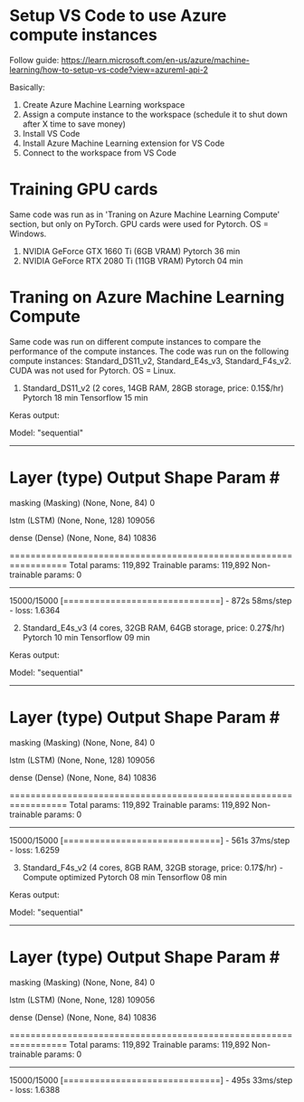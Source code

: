 # Setup VS Code to use Azure compute instances

Follow guide:
https://learn.microsoft.com/en-us/azure/machine-learning/how-to-setup-vs-code?view=azureml-api-2

Basically:
  1. Create Azure Machine Learning workspace
  2. Assign a compute instance to the workspace (schedule it to shut down after X time to save money)
  3. Install VS Code
  4. Install Azure Machine Learning extension for VS Code
  5. Connect to the workspace from VS Code 

# Training GPU cards

Same code was run as in 'Traning on Azure Machine Learning Compute' section, but only on PyTorch. GPU cards were used for Pytorch. OS = Windows.

1. NVIDIA GeForce GTX 1660 Ti (6GB VRAM)
Pytorch    36 min
2. NVIDIA GeForce RTX 2080 Ti (11GB VRAM)
Pytorch    04 min

# Traning on Azure Machine Learning Compute

Same code was run on different compute instances to compare the performance of the compute instances. The code was run on the following compute instances: Standard_DS11_v2, Standard_E4s_v3, Standard_F4s_v2.
CUDA was not used for Pytorch. OS = Linux.

1. Standard_DS11_v2 (2 cores, 14GB RAM, 28GB storage, price: 0.15$/hr)
Pytorch     18 min
Tensorflow  15 min

Keras output:

Model: "sequential"
_________________________________________________________________
 Layer (type)                Output Shape              Param #   
=================================================================
 masking (Masking)           (None, None, 84)          0         
                                                                 
 lstm (LSTM)                 (None, None, 128)         109056    
                                                                 
 dense (Dense)               (None, None, 84)          10836     
                                                                 
=================================================================
Total params: 119,892
Trainable params: 119,892
Non-trainable params: 0
_________________________________________________________________
15000/15000 [==============================] - 872s 58ms/step - loss: 1.6364

2. Standard_E4s_v3 (4 cores, 32GB RAM, 64GB storage, price: 0.27$/hr)
Pytorch     10 min
Tensorflow  09 min

Keras output:

Model: "sequential"
_________________________________________________________________
 Layer (type)                Output Shape              Param #   
=================================================================
 masking (Masking)           (None, None, 84)          0         
                                                                 
 lstm (LSTM)                 (None, None, 128)         109056    
                                                                 
 dense (Dense)               (None, None, 84)          10836     
                                                                 
=================================================================
Total params: 119,892
Trainable params: 119,892
Non-trainable params: 0
_________________________________________________________________
15000/15000 [==============================] - 561s 37ms/step - loss: 1.6259

3. Standard_F4s_v2 (4 cores, 8GB RAM, 32GB storage, price: 0.17$/hr) - Compute optimized
Pytorch     08 min
Tensorflow  08 min

Keras output:

Model: "sequential"
_________________________________________________________________
 Layer (type)                Output Shape              Param #   
=================================================================
 masking (Masking)           (None, None, 84)          0         
                                                                 
 lstm (LSTM)                 (None, None, 128)         109056    
                                                                 
 dense (Dense)               (None, None, 84)          10836     
                                                                 
=================================================================
Total params: 119,892
Trainable params: 119,892
Non-trainable params: 0
_________________________________________________________________
15000/15000 [==============================] - 495s 33ms/step - loss: 1.6388
